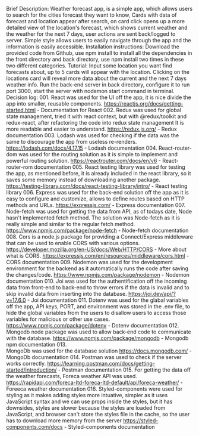 Brief Description:
Weather forecast app, is a simple app, which allows users to search for the cities forecast they want to know,
Cards with data of forecast and location appear after search, on card click opens up a more detailed view of the location's forecast,
which shows current weather and the weather for the next 7 days, user actions are sent back/logged to server.
Simple style allows users to easily navigate through the app and the information is easily accessible.
Installation instructions:
Download the provided code from Github, use npm install to install all the dependencies in the front directory and back directory, use npm install two times in these two different categories.
Tutorial:
Input some location you want find forecasts about, up to 5 cards will appear with the location.
Clicking on the locations card will reveal more data about the current and the next 7 days weather info.
Run the back-end server in back directory, configure it to run port 3000, start the server with nodemon start command in terminal.
Decision log: 001.
React was used for the UI off the app, it is nice divide the app into smaller, reusable components.
https://reactjs.org/docs/getting-started.html - Documentation for React 002.
Redux was used for global state management, tried it with react context, but with @redux/toolkit and redux-react, after refactoring the code into redux state management
It is more readable and easier to understand.
https://redux.js.org/ - Redux documentation 003.
Lodash was used for checking if the data was the same to discourage the app from useless re-renders.
https://lodash.com/docs/4.17.15 - Lodash documentation 004.
React-router-dom was used for the routing solution as it is simple to implement and powerful routing solution.
https://reactrouter.com/docs/en/v6 - React-router-rom documentation 005.
React testing library was used for testing the app, as mentioned before, it is already included in the react library, so it saves some memory
instead of downloading another package.
https://testing-library.com/docs/react-testing-library/intro/ - React testing library 006.
Express was used for the back-end solution off the app as it is easy to configure and customize,
allows to define routes based on HTTP methods and URLs.
https://expressjs.com/ - Express documentation 007.
Node-fetch was used for getting the data from API, as of todays date, Node hasn't implemented fetch method.
The solution was Node-fetch as it is really simple and similar to the regular fetch method.
https://www.npmjs.com/package/node-fetch - Node-fetch documentation 008.
Cors is a node.js package for providing a Connect/Express middleware that can be used to enable CORS with various options.
https://developer.mozilla.org/en-US/docs/Web/HTTP/CORS - More about what is CORS.
https://expressjs.com/en/resources/middleware/cors.html - CORS documentation 009.
Nodemon was used for the development environment for the backend as it automatically runs the code after saving the changes/code.
https://www.npmjs.com/package/nodemon - Nodemon documentation 010.
Joi was used for the authentification off the incoming data from front-end to back-end to throw errors if the data is invalid
and to skip invalid data from inserting into the database.
https://joi.dev/api/?v=17.6.0 - Joi documentation 011.
Dotenv was used for the glabal variables off the app, API keys, PORT, and environment was stored in the .env file,
to hide the global variables from the users to disallow users to access those variables for malicious or other use cases.
https://www.npmjs.com/package/dotenv - Dotenv documentation 012.
Mongodb node package was used to allow back-end code to communicate with the database.
https://www.npmjs.com/package/mongodb - Mongodb npm documentation 013.  
MongoDb was used for the database solution
https://docs.mongodb.com/ - MongoDb documentation 014.
Postman was used to check if the server works correctly.
https://learning.postman.com/docs/getting-started/introduction/ - Postman documentation 015.
For getting the data off the weather forecasts, Foreca weather API was used.
https://rapidapi.com/foreca-ltd-foreca-ltd-default/api/foreca-weather/ - Foreeca weather documentation 016.
Styled-components were used for styling as it makes adding styles more intuative, simpler as it uses JavaScript syntax and we can use props inside the styles,
but it has downsides, styles are slower because the styles are loaded from JavaScript, and browser can't store the styles file in the cache, so the user has to download more memory from the server
https://styled-components.com/docs - Styled-components documentation
